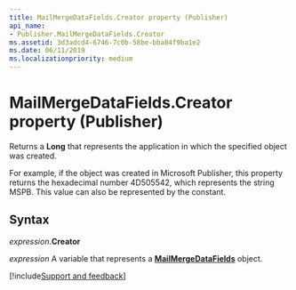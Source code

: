 ```yaml
---
title: MailMergeDataFields.Creator property (Publisher)
api_name:
- Publisher.MailMergeDataFields.Creator
ms.assetid: 3d3adcd4-6746-7c0b-58be-bba04f9ba1e2
ms.date: 06/11/2019
ms.localizationpriority: medium
---
```



# MailMergeDataFields.Creator property (Publisher)

Returns a **Long** that represents the application in which the specified object was created. 

For example, if the object was created in Microsoft Publisher, this property returns the hexadecimal number 4D505542, which represents the string MSPB. This value can also be represented by the constant.


## Syntax

_expression_.**Creator**

_expression_ A variable that represents a **[MailMergeDataFields](Publisher.MailMergeDataFields.md)** object.


[!include[Support and feedback](~/includes/feedback-boilerplate.md)]